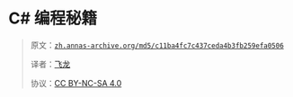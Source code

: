 # C# 编程秘籍

> 原文：[`zh.annas-archive.org/md5/c11ba4fc7c437ceda4b3fb259efa0506`](https://zh.annas-archive.org/md5/c11ba4fc7c437ceda4b3fb259efa0506)
> 
> 译者：[飞龙](https://github.com/wizardforcel)
> 
> 协议：[CC BY-NC-SA 4.0](http://creativecommons.org/licenses/by-nc-sa/4.0/)